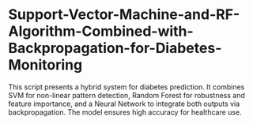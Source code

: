 # Support-Vector-Machine-and-RF-Algorithm-Combined-with-Backpropagation-for-Diabetes-Monitoring
This script presents a hybrid system for diabetes prediction. It combines SVM for non-linear pattern detection, Random Forest for robustness and feature importance, and a Neural Network to integrate both outputs via backpropagation. The model ensures high accuracy for healthcare use.
